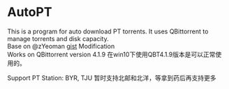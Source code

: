 # AutoPT
This is a program for auto download PT torrents. It uses QBittorrent to manage torrents and disk capacity.  
Base on @zYeoman [gist](https://gist.github.com/zYeoman/1d841c5a1227697bc82c81f4acf1f2ad) Modification  
Works on QBittorrent version 4.1.9
在win10下使用QBT4.1.9版本是可以正常使用的。

Support PT Station: BYR, TJU
暂时支持北邮和北洋，等拿到药后再支持更多
